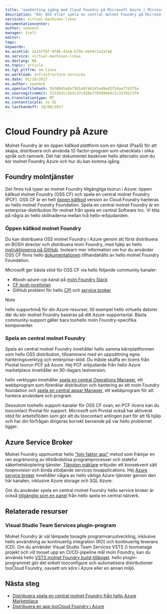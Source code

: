 ```yaml
---
title: "aaaGetting igång med Cloud Foundry på Microsoft Azure | Microsoft Docs"
description: "Kör OSS eller spela en central molnet Foundry på Microsoft Azure"
services: virtual-machines-linux
documentationcenter: 
author: seanmck
manager: timlt
editor: 
tags: 
keywords: 
ms.assetid: 2a15ffbf-9f86-41e4-b75b-eb44c1a2a7ab
ms.service: virtual-machines-linux
ms.devlang: NA
ms.topic: article
ms.tgt_pltfrm: vm-linux
ms.workload: infrastructure-services
ms.date: 01/19/2017
ms.author: seanmck
ms.openlocfilehash: 56300d5a0a75b5a9f46145a49ed3f5daa774375a
ms.sourcegitcommit: 523283cc1b3c37c428e77850964dc1c33742c5f0
ms.translationtype: MT
ms.contentlocale: sv-SE
ms.lasthandoff: 10/06/2017
---
```

# <a name="cloud-foundry-on-azure"></a>Cloud Foundry på Azure

Molnet Foundry är en öppen källkod plattform som en-tjänst (PaaS) för att skapa, distribuera och använda 12-factor-program som utvecklats i olika språk och ramverk. Det här dokumentet beskriver hello alternativ som du kör molnet Foundry Azure och hur du kan komma igång.

## <a name="cloud-foundry-offerings"></a>Foundry molntjänster

Det finns två typer av molnet Foundry tillgängliga toorun i Azure: öppen källkod molnet Foundry (OSS CF) och spela en central molnet Foundry (PCF). OSS CF är en helt [öppen källkod](https://github.com/cloudfoundry) version av Cloud Foundry hanteras av hello molnet Foundry Foundation. Spela en central molnet Foundry är en enterprise-distribution för molnet från spela en central Software Inc. Vi titta på några av hello skillnaderna mellan två hello-erbjudanden.

### <a name="open-source-cloud-foundry"></a>Öppen källkod molnet Foundry

Du kan distribuera OSS molnet Foundry i Azure genom att först distribuera en BOSH director och distribuera moln Foundry, med hjälp av hello [instruktionerna på GitHub](https://github.com/cloudfoundry-incubator/bosh-azure-cpi-release/blob/master/docs/guidance.md). toolearn mer information om hur du använder OSS CF finns hello [dokumentationen](https://docs.cloudfoundry.org/) tillhandahålls av hello molnet Foundry Foundation.

Microsoft ger bästa stöd för OSS CF via hello följande community kanaler:

- #<a name="bosh-azure-cpi-channel-on-cloud-foundry-slackhttpsslackcloudfoundryorg"></a>bosh-azure-cpi kanal på [moln Foundry Slack](https://slack.cloudfoundry.org/)
- [CF bosh postlistan](https://lists.cloudfoundry.org/pipermail/cf-bosh)
- GitHub problem för hello [CPI](https://github.com/cloudfoundry-incubator/bosh-azure-cpi-release/issues) och [service broker](https://github.com/Azure/meta-azure-service-broker/issues)

>[!NOTE]
> hello supportnivå för din Azure-resurser, till exempel hello virtuella datorer där du kör molnet Foundry baseras på ditt Azure-supportavtal. Bästa community-support gäller bara toohello moln Foundry-specifika komponenter.

### <a name="pivotal-cloud-foundry"></a>Spela en central molnet Foundry

Spela en central molnet Foundry innehåller hello samma kärnplattformen som hello OSS distribution, tillsammans med en uppsättning egna hanteringsverktyg och enterprise-stöd. Du måste skaffa en licens från Pivotal toorun PCF på Azure. Hej PCF erbjudande från hello Azure marketplace innehåller en 90-dagars testversion.

hello verktygen innehåller [spela en central Operations Manager](http://docs.pivotal.io/pivotalcf/customizing/), ett webbprogram som förenklar distribution och hantering av ett moln Foundry foundation och [spela en central appar Manager](https://docs.pivotal.io/pivotalcf/console/), ett webbprogram för att hantera användare och program.

Dessutom toohello support-kanaler för OSS CF ovan, en PCF-licens kan du toocontact Pivotal för support. Microsoft och Pivotal också har aktiverat stöd för arbetsflöden som gör att du toocontact antingen part för att få hjälp och har din förfrågan dirigeras korrekt beroende på var hello problemet ligger.

## <a name="azure-service-broker"></a>Azure Service Broker

Molnet Foundry uppmuntrar hello [”tolv faktor app”](https://12factor.net/) metod som främjar en ren avgränsning av tillståndslösa programprocesser och stateful säkerhetskopiering tjänster. [Tjänsten mäklare](https://docs.cloudfoundry.org/services/api.html) erbjuder ett konsekvent sätt tooprovision och binda stödjande services tooapplications. Hej [Azure service broker](https://github.com/Azure/meta-azure-service-broker) innehåller några av hello viktiga Azure-tjänster genom den här kanalen, inklusive Azure storage och SQL Azure.

Om du använder spela en central molnet Foundry hello service broker är också [tillgänglig som en panel](https://docs.pivotal.io/azure-sb/installing.html) från hello spela en central nätverk.

## <a name="related-resources"></a>Relaterade resurser

### <a name="visual-studio-team-services-plugin"></a>Visual Studio Team Services plugin-program

Molnet Foundry är väl lämpade tooagile programvaruutveckling, inklusive hello användning av kontinuerlig integration (KO) och kontinuerlig leverans (CD). Om du använder Visual Studio Team Services VSTS () toomanage projekt och vill tooset upp en CI/CD-pipeline mål moln Foundry, kan du använda hello [VSTS molnet Foundry build-tillägget](https://marketplace.visualstudio.com/items?itemName=ms-vsts.cloud-foundry-build-extension). hello plugin-programmet gör det enkelt tooconfigure och automatisera distributioner tooCloud Foundry, oavsett om körs i Azure eller en annan miljö.

## <a name="next-steps"></a>Nästa steg

- [Distribuera spela en central molnet Foundry från hello Azure Marketplace](https://azure.microsoft.com/en-us/marketplace/partners/pivotal/pivotal-cloud-foundryazure-pcf/)
- [Distribuera en app tooCloud Foundry i Azure](./cloudfoundry-deploy-your-first-app.md)
